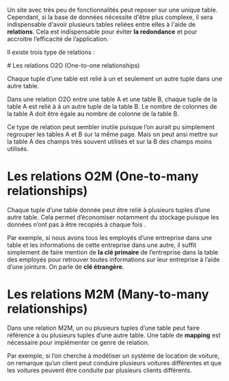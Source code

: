 Un site avec très peu de fonctionnalités peut reposer sur une unique table. Cependant, si la base de données nécessite d'être plus complexe, il sera indispensable d'avoir plusieurs tables reliées entre elles à l'aide de **relations**. Cela est indispensable pour éviter **la redondance** et pour accroitre l’efficacité de l’application. 

Il existe trois type de relations :

# Les relations O2O (One-to-one relationships)

Chaque tuple d’une table est relié à un et seulement un autre tuple dans une autre table. 

Dans une relation O2O entre une table A et une table B, chaque tuple de la table A est relié à à un autre tuple de la table B. Le nombre de colonnes de la table A doit être égale au nombre de colonne de la table B.

Ce type de relation peut sembler inutile puisque l’on aurait pu simplement regrouper les tables A et B sur la mềme page. Mais on peut ansi mettre sur la table A des champs très souvent utilisés et sur la B des champs moins utilisés.


# Les relations O2M (One-to-many relationships)

Chaque tuple d’une table donnée peut être relié à plusieurs tuples d’une autre table. Cela permet d’économiser notamment du stockage puisque les données n’ont pas à être recopiés à chaque fois .

Par exemple, si nous avons tous les employés d’une entreprise dans une table et les informations de cette entreprise dans une autre, il suffit simplement de faire mention de **la clé primaire** de l’entreprise dans la table des employés pour retrouver toutes informations sur leur entreprise à l’aide d’une jointure. On parle de **clé étrangère**.

# Les relations M2M (Many-to-many relationships)

Dans une relation M2M, un ou plusieurs tuples d’une table peut faire référence à ou plusieurs tuples d’une autre table. Une table de **mapping** est nécessaire pour implémenter ce genre de relation.

Par exemple, si l’on cherche à modéliser un système de location de voiture, on remarque qu’un client peut conduire plusieurs voitures différentes et que les voitures peuvent être conduite par plusieurs clients différents.





